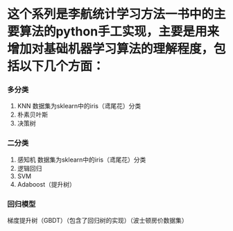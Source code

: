 # 这个系列是李航统计学习方法一书中的主要算法的python手工实现，主要是用来增加对基础机器学习算法的理解程度，包括以下几个方面：
### 多分类
1. KNN 数据集为sklearn中的iris（鸢尾花）分类
2. 朴素贝叶斯
3. 决策树

### 二分类
1. 感知机 数据集为sklearn中的iris（鸢尾花）分类
2. 逻辑回归
3. SVM
4. Adaboost（提升树）

### 回归模型
梯度提升树（GBDT）（包含了回归树的实现）（波士顿房价数据集）

